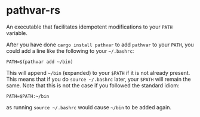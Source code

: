 # pathvar-rs

An executable that facilitates idempotent modifications to your `PATH` variable.

After you have done `cargo install pathvar` to add `pathvar` to your `PATH`,
you could add a line like the following to your `~/.bashrc`:

```
PATH=$(pathvar add ~/bin)
```

This will append `~/bin` (expanded) to your `$PATH` if it is not already present.
This means that if you do `source ~/.bashrc` later, your `$PATH` will remain the
same. Note that this is not the case if you followed the standard idiom:

```
PATH=$PATH:~/bin
```

as running `source ~/.bashrc` would cause `~/bin` to be added again.
